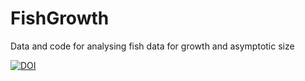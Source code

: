# FishGrowth
Data and code for analysing fish data for growth and asymptotic size

<a href="https://doi.org/10.5281/zenodo.1455235"><img src="https://zenodo.org/badge/DOI/10.5281/zenodo.1455235.svg" alt="DOI"></a>
